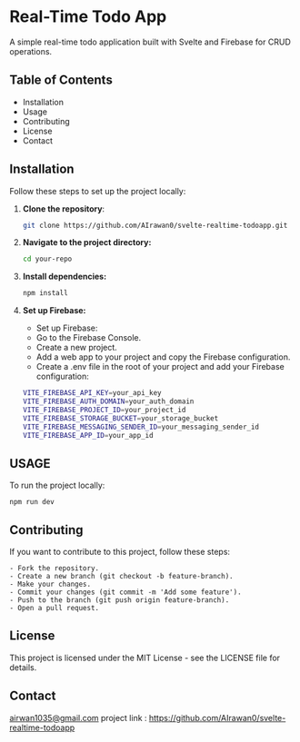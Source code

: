 # Real-Time Todo App

A simple real-time todo application built with Svelte and Firebase for CRUD operations.

## Table of Contents

- Installation
- Usage
- Contributing
- License
- Contact

## Installation

Follow these steps to set up the project locally:

1. **Clone the repository**:

   ```bash
   git clone https://github.com/AIrawan0/svelte-realtime-todoapp.git
   ```

2. **Navigate to the project directory:**

    ```bash
    cd your-repo
    ```

3. **Install dependencies:**

    ```bash
    npm install
    ```

4. **Set up Firebase:**
    - Set up Firebase:
    - Go to the Firebase Console.
    - Create a new project.
    - Add a web app to your project and copy the Firebase configuration.
    - Create a .env file in the root of your project and add your Firebase configuration:

    ```bash
    VITE_FIREBASE_API_KEY=your_api_key
    VITE_FIREBASE_AUTH_DOMAIN=your_auth_domain
    VITE_FIREBASE_PROJECT_ID=your_project_id
    VITE_FIREBASE_STORAGE_BUCKET=your_storage_bucket
    VITE_FIREBASE_MESSAGING_SENDER_ID=your_messaging_sender_id
    VITE_FIREBASE_APP_ID=your_app_id
    ```

## USAGE

To run the project locally:

    npm run dev


## Contributing
If you want to contribute to this project, follow these steps:

    - Fork the repository.
    - Create a new branch (git checkout -b feature-branch).
    - Make your changes.
    - Commit your changes (git commit -m 'Add some feature').
    - Push to the branch (git push origin feature-branch).
    - Open a pull request.

## License
This project is licensed under the MIT License - see the LICENSE file for details.

## Contact

airwan1035@gmail.com
project link : https://github.com/AIrawan0/svelte-realtime-todoapp
